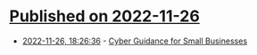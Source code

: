 # [Published on 2022-11-26](index.md)

* [2022-11-26, 18:26:36](https://news.ycombinator.com/item?id=33755206) - [Cyber Guidance for Small Businesses](https://www.cisa.gov/small-business)
